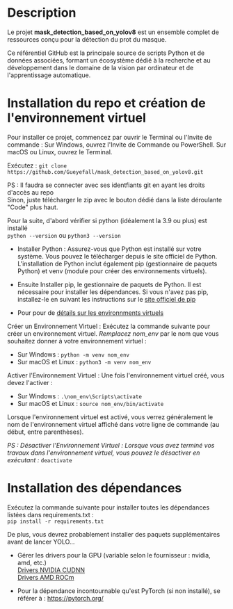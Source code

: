 # Description
Le projet **mask_detection_based_on_yolov8** est un ensemble complet de ressources conçu pour la détection du prot du masque.  

Ce référentiel GitHub est la principale source de scripts Python et de données associées, formant un écosystème dédié à la recherche et au développement dans le domaine de la vision par ordinateur et de l'apprentissage automatique.  

# Installation du repo et création de l'environnement virtuel
Pour installer ce projet, commencez par ouvrir le Terminal ou l'Invite de commande : Sur Windows, ouvrez l'Invite de Commande ou PowerShell. Sur macOS ou Linux, ouvrez le Terminal.

Exécutez :
`git clone https://github.com/Gueyefall/mask_detection_based_on_yolov8.git`

PS : Il faudra se connecter avec ses identfiants git en ayant les droits d'accès au repo  
Sinon, juste télécharger le zip avec le bouton dédié dans la liste déroulante "Code" plus haut.

Pour la suite, d'abord vérifier si python (idéalement la 3.9 ou plus) est installé  
`python --version` ou `python3 --version`

* Installer Python : Assurez-vous que Python est installé sur votre système. Vous pouvez le télécharger depuis le site officiel de Python. L'installation de Python inclut également pip (gestionnaire de paquets Python) et venv (module pour créer des environnements virtuels).

* Ensuite Installer pip,  le gestionnaire de paquets de Python. Il est nécessaire pour installer les dépendances. Si vous n'avez pas pip, installez-le en suivant les instructions sur le [site officiel de pip](https://pip.pypa.io/en/stable/installation/)

* Pour pour de [détails sur les environnments virtuels](https://packaging.python.org/en/latest/tutorials/installing-packages/#creating-and-using-virtual-environments)

Créer un Environnement Virtuel : Exécutez la commande suivante pour créer un environnement virtuel. *Remplacez nom_env* par le nom que vous souhaitez donner à votre environnement virtuel :  

* Sur Windows : `python -m venv nom_env`  
* Sur macOS et Linux : `python3 -m venv nom_env`

Activer l'Environnement Virtuel : Une fois l'environnement virtuel créé, vous devez l'activer :  

* Sur Windows : `.\nom_env\Scripts\activate`
* Sur macOS et Linux : `source nom_env/bin/activate`

Lorsque l'environnement virtuel est activé, vous verrez généralement le nom de l'environnement virtuel affiché dans votre ligne de commande (au début, entre parenthèses).

*PS : Désactiver l'Environnement Virtuel : Lorsque vous avez terminé vos travaux dans l'environnement virtuel, vous pouvez le désactiver en exécutant :* `deactivate`

# Installation des  dépendances
Exécutez la commande suivante pour installer toutes les dépendances listées dans requirements.txt :  
`pip install -r requirements.txt`

De plus, vous devrez probablement installer des paquets supplémentaires avant de lancer YOLO...

* Gérer les drivers pour la GPU (variable selon le fournisseur : nvidia, amd, etc.)  
[Drivers NVIDIA CUDNN](https://docs.nvidia.com/cuda/cuda-installation-guide-linux/index.html)  
[Drivers AMD ROCm](https://rocm.docs.amd.com/projects/install-on-linux/en/latest/tutorial/quick-start.html#rocm-install-quick)  

* Pour la dépendance incontournable qu'est PyTorch (si non installé), se référer à : https://pytorch.org/
